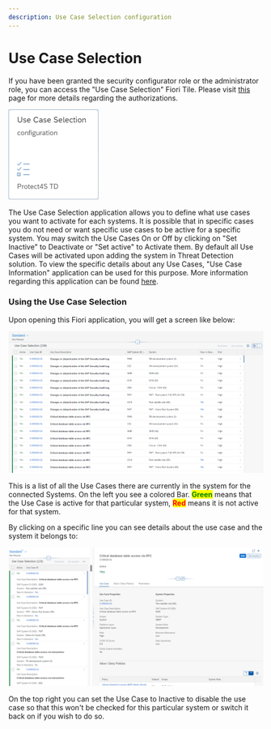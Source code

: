 ```yaml
---
description: Use Case Selection configuration
---
```


# Use Case Selection

If you have been granted the security configurator role or the administrator role, you can access the "Use Case Selection" Fiori Tile. Please visit [this](system-configuration-fiori-application/users-and-authorizations/authorizations.md) page for more details regarding the authorizations.

![Use case Selection Configuration Fiori Application](<../.gitbook/assets/image (63) (1) (1) (1) (1).png>)

The Use Case Selection application allows you to define what use cases you want to activate for each systems. It is possible that in specific cases you do not need or want specific use cases to be active for a specific system. You may switch the Use Cases On or Off by clicking on "Set Inactive" to Deactivate or "Set active" to Activate them. By default all Use Cases will be activated upon adding the system in Threat Detection solution. To view the specific details about any Use Cases, "Use Case Information" application can be used for this purpose. More information regarding this application can be found [here](../application-usage/use-case-information.md).

### Using the Use Case Selection

Upon opening this Fiori application, you will get a screen like below:

![Use Case Selection overview](<../.gitbook/assets/image (76) (1).png>)

This is a list of all the Use Cases there are currently in the system for the connected Systems. On the left you see a colored Bar. <mark style="color:green;">**Green**</mark> means that the Use Case is active for that particular system, <mark style="color:red;">**Red**</mark> means it is not active for that system.

By clicking on a specific line you can see details about the use case and the system it belongs to:&#x20;

![Use Case settings](<../.gitbook/assets/image (61) (1) (1).png>)

On the top right you can set the Use Case to Inactive to disable the use case so that this won't be checked for this particular system or switch it back on if you wish to do so.
